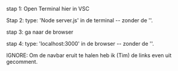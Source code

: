 stap 1: Open Terminal hier in VSC

Stap 2: type: 'Node server.js' in de terminal -- zonder de ''.

stap 3: ga naar de browser

stap 4: type: 'localhost:3000' in de browser -- zonder de ''.

IGNORE:
Om de navbar eruit te halen heb ik (Tim) de links even uit gecomment.
